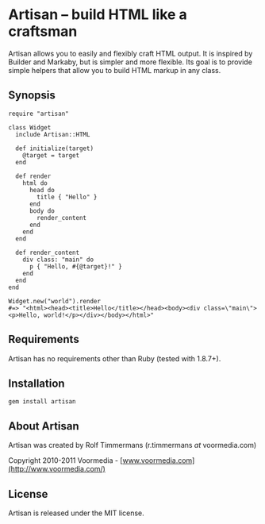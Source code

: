 Artisan – build HTML like a craftsman
=====================================

Artisan allows you to easily and flexibly craft HTML output. It is inspired
by Builder and Markaby, but is simpler and more flexible. Its goal is to
provide simple helpers that allow you to build HTML markup in any class.

Synopsis
--------

    require "artisan"

    class Widget
      include Artisan::HTML

      def initialize(target)
        @target = target
      end

      def render
        html do
          head do
            title { "Hello" }
          end
          body do
            render_content
          end
        end
      end

      def render_content
        div class: "main" do
          p { "Hello, #{@target}!" }
        end
      end
    end

    Widget.new("world").render
    #=> "<html><head><title>Hello</title></head><body><div class=\"main\"><p>Hello, world!</p></div></body></html>"

Requirements
------------

Artisan has no requirements other than Ruby (tested with 1.8.7+).

Installation
------------

    gem install artisan

About Artisan
-------------

Artisan was created by Rolf Timmermans (r.timmermans *at* voormedia.com)

Copyright 2010-2011 Voormedia - [www.voormedia.com](http://www.voormedia.com/)


License
-------

Artisan is released under the MIT license.

